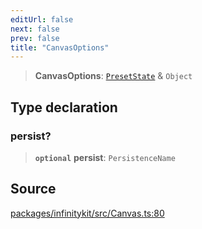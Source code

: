 ```yaml
---
editUrl: false
next: false
prev: false
title: "CanvasOptions"
---
```


> **CanvasOptions**: [`PresetState`](PresetState.md) & `Object`

## Type declaration

### persist?

> **`optional`** **persist**: `PersistenceName`

## Source

[packages/infinitykit/src/Canvas.ts:80](https://github.com/nodenogg-in/alpha-p2p/blob/aa60360/packages/infinitykit/src/Canvas.ts#L80)
